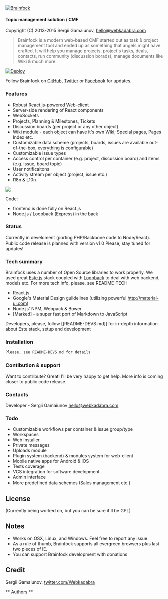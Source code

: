 [![Brainfock](https://brainfock.files.wordpress.com/2014/11/logo_greenhex_trans.png?w=250)](http://brainfock.org)

#### Topic management solution / CMF
Copyright (C) 2013-2015 Sergii Gamaiunov, <hello@webkadabra.com>

> Brainfock is a modern web-based CMF started out as task & project management tool and ended up as something that angels might have crafted. It  will help you manage projects, project's tasks, deals, contacts, run community (discussion borads), manage documents like Wiki & much more.

[![Deploy](https://www.herokucdn.com/deploy/button.png)](https://heroku.com/deploy)

Follow Brainfock on [GitHub](https://github.com/Brainfock/Brainfock), [Twitter](https://twitter.com/brainfockapp) or [Facebook](https://www.facebook.com/Brainfock) for updates.

### Features

- Robust React.js-powered Web-client
- Server-side rendering of React components
- WebSockets
- Projects, Planning & Milestones, Tickets
- Discussion boards (per project or any other object)
- Wiki module - each object can have it's own Wiki; Special pages, Pages Index etc.
- Customizable data scheme (projects, boards, issues are available out-of-the-box, everything is configurable)
- Customizable issue types
- Access control per container (e.g. project, discussion board) and items (e.g. issue, board topic)
- User notificaitons
- Activity stream per object (project, issue etc.)
- I18n & L10n

![](http://i57.tinypic.com/5cjfkh.png)

Code:
- frontend is done fully on React.js
- Node.js / Loopback (Express) in the back


### Status

Currently in develoment (porting PHP/Backbone code to Node/React). Public code release is planned with version v1.0
Please, stay tuned for updates!

### Tech summary

Brainfock uses a number of Open Source libraries to work properly. We used great [Este.js](https://github.com/este/este) stack
coupled with [Loopback](http://loopback.io/) to deal with web backend, models etc. For more tech info, please, see README-TECH

* React.js
* Google's Material Design guildelines (utilizing powerful <http://material-ui.com>)
* Node.js' NPM, Webpack & Bower
* [Marked] - a super fast port of Markdown to JavaScript

Developers, please, follow [[README-DEVS.md]] for in-depth information about Este stack, setup and development

### Installation

```
Please, see README-DEVS.md for details
```

### Contibution & support
Want to contribute? Great! I'll be very happy to get help. More info is coming closer to public code release.

### Contacts
Developer - Sergii Gamaiunov <hello@webkadabra.com>

### Todo
- Customizable workflows per container & issue group/type
- Workspaces
- Web installer
- Private messages
- Uploads module
- Plugin system (backend) & modules system for web-client
- Mobile native apps for Android & iOS
- Tests coverage
- VCS integration for software development
- Admin interface
- More predefined data schemes (Sales management etc.)

License
---

(Currently being worked on, but you can be sure it'll be GPL)

## Notes

- Works on OSX, Linux, and Windows. Feel free to report any issue.
- As a rule of thumb, Brainfock supports all evergreen browsers plus last two pieces of IE.
- You can support Brainfock development with donations

## Credit

Sergii Gamaiunov, [twitter.com/Webkadabra](https://twitter.com/Webkadabra)

** Authors **

[sergii gamaiunov]:http://webkadabra.com/